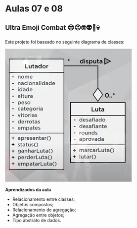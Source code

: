 # Aulas 07 e 08

## Ultra Emoji Combat :sunglasses::angry::nerd_face::alien::grimacing::skull:

Este projeto foi baseado no seguinte diagrama de classes:

<img src="diagramaClassesUEC.PNG">



**Aprendizados da aula**

* Relacionamento entre classes;
* Objetos compostos;
* Relacionamento de agregação;
* Agregação entre objetos;
* Tipo abstrato de dados.